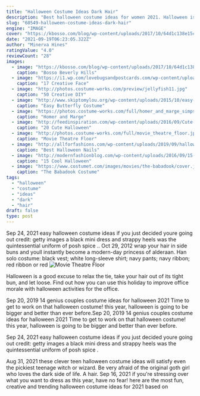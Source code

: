 ```yaml
---
title: "Halloween Costume Ideas Dark Hair"
description: "Best halloween costume ideas for women 2021. Halloween is just around the corner, and that means its time to show our love for dressing up scary yet fun halloween costumes once again."
slug: "60549-halloween-costume-ideas-dark-hair"
engine: "IMAGE"
cover: "https://kbosso.com/blog/wp-content/uploads/2017/10/64d1c138e15c9204aa3cea6848b84591-fairy-halloween-costumes-halloween-.jpg"
date: "2021-09-19T06:23:05.322Z"
author: "Minerva Hines"
ratingValue: "4.0"
reviewCount: "28"
images:
  - image: "https://kbosso.com/blog/wp-content/uploads/2017/10/64d1c138e15c9204aa3cea6848b84591-fairy-halloween-costumes-halloween-.jpg"
    caption: "Bosso Beverly Hills"
  - image: "https://i1.wp.com/lovebugsandpostcards.com/wp-content/uploads/2016/10/Peacock.jpg?resize=564%2C753"
    caption: "17 Creative Face"
  - image: "http://photos.costume-works.com/preview/jellyfish11.jpg"
    caption: "50 Creative DIY"
  - image: "http://www.skiptomylou.org/wp-content/uploads/2015/10/easy-butterfly-costume.jpg"
    caption: "Easy Butterfly Costume"
  - image: "https://photos.costume-works.com/full/homer_and_marge_simpson4.jpg"
    caption: "Homer and Marge"
  - image: "http://feedinspiration.com/wp-content/uploads/2016/09/Cute-Clown-Halloween-Makeup-Ideas.jpg"
    caption: "20 Cute Halloween"
  - image: "http://photos.costume-works.com/full/movie_theatre_floor.jpg"
    caption: "Movie Theatre Floor"
  - image: "http://allforfashions.com/wp-content/uploads/2019/09/halloween-nails-2019.jpg"
    caption: "Best Halloween Nails"
  - image: "http://modernfashionblog.com/wp-content/uploads/2016/09/15-Cool-Halloween-Makeup-Ideas-For-Kids-2016-15.jpg"
    caption: "15 Cool Halloween"
  - image: "https://www.costumet.com/images/movies/the-babadook/cover.jpg"
    caption: "The Babadook Costume"
tags:
  - "halloween"
  - "costume"
  - "ideas"
  - "dark"
  - "hair"
draft: false
type: post
---
```


Sep 24, 2021 easy halloween costume ideas if you just decided youre going out credit: getty images a black mini dress and strappy heels was the quintessential uniform of posh spice .. Oct 29, 2012 wrap your hair in side buns and youll instantly become a modern-day princess of alderaan. Han solo costume: black vest; white long-sleeve shirt; navy pants; navy ribbon; red ribbon or red
![Movie Theatre Floor](http://photos.costume-works.com/full/movie_theatre_floor.jpg "Movie Theatre Floor")

Halloween is a good excuse to relax the tie, take your hair out of its tight bun, and let loose. Find out how you can use this holiday to improve office morale with halloween activities for the office.
<!--inArticleAds-->

<!--galleryOne-->

Sep 20, 2019 14 genius couples costume ideas for halloween 2021  Time to get to work on that halloween costume! this year, halloween is going to be bigger and better than ever before.Sep 20, 2019 14 genius couples costume ideas for halloween 2021  Time to get to work on that halloween costume! this year, halloween is going to be bigger and better than ever before.
<!--inArticleAds-->

<!--galleryTwo-->

Sep 24, 2021 easy halloween costume ideas if you just decided youre going out credit: getty images a black mini dress and strappy heels was the quintessential uniform of posh spice .
<!--galleryThree-->

Aug 31, 2021 these clever teen halloween costume ideas will satisfy even the pickiest teenage witch or wizard.  Be very afraid of the original goth girl who loves the dark side of life. A hair. Sep 16, 2021 if you're stressing over what you want to dress as this year, have no fear! here are the most fun, creative and trending halloween costume ideas for 2021 based on